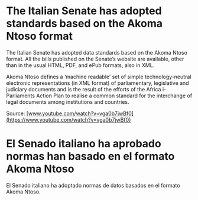 # The Italian Senate has adopted standards based on the Akoma Ntoso format

The Italian Senate has adopted data standards based on the Akoma Ntoso format. All the bills published on the Senate’s website are available, other than in the usual HTML, PDF, and ePub formats, also in XML.

Akoma Ntoso defines a ‘machine readable’ set of simple technology-neutral electronic representations (in XML format) of parliamentary, legislative and judiciary documents and is the result of the efforts of the Africa i-Parliaments Action Plan to realise a common standard for the interchange of legal documents among institutions and countries.

Source: [www.youtube.com/watch?v=vga0b7jwBf0](https://www.youtube.com/watch?v=vga0b7jwBf0)

# El Senado italiano ha aprobado normas han basado en el formato Akoma Ntoso

El Senado italiano ha  adoptado normas de datos basados en el formato Akoma Ntoso.
